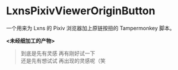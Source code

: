 # LxnsPixivViewerOriginButton
一个用来为 Lxns 的 Pixiv 浏览器加上原链按扭的 Tampermonkey 脚本。

**<未经细加工的产物>**

> 到底是先有灵感 再有刚好试一下  
> 还是先有想试试 再出现的灵感呢（笑
